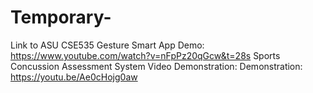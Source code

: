 # Temporary-
Link to ASU CSE535 Gesture Smart App Demo: https://www.youtube.com/watch?v=nFpPz20qGcw&t=28s
Sports Concussion Assessment System Video Demonstration: Demonstration: https://youtu.be/Ae0cHojg0aw
